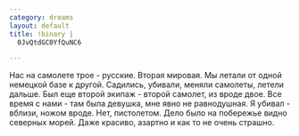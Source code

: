 ```yaml
--- 
category: dreams
layout: default
title: !binary |
  0JvQtdGC0YfQuNC6

---
```

Нас на самолете трое - русские. Вторая мировая. Мы летали от одной немецкой базе к другой. Садились, убивали, меняли самолеты, летели дальше. Был еще второй экипаж - второй самолет, из вроде двое. Все время с нами - там была девушка, мне явно не равнодушная. Я убивал - вблизи, ножом вроде. Нет, пистолетом. Дело было на побережье видно северных морей. Даже красиво, азартно и как то не очень страшно.
